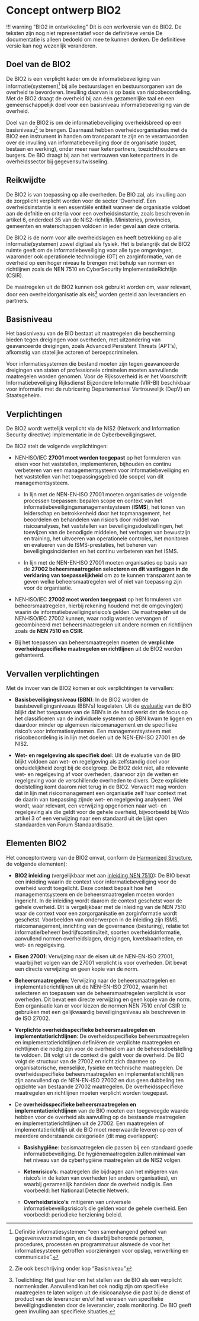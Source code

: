 # Concept ontwerp BIO2

!!! warning "BIO2 in ontwikkeling" 
    Dit is een werkversie van de BIO2. De teksten zijn nog niet representatief voor de definitieve versie De documentatie is alleen bedoeld om mee te kunnen denken. De definitieve versie kan nog wezenlijk veranderen.

## Doel van de BIO2 

De BIO2 is een verplicht kader om de informatiebeveiliging van informatie(systemen)[^1] bij alle bestuurslagen en bestuursorganen van de overheid te bevorderen. Invulling daarvan is op basis van risicobeoordeling. Met de BIO2 draagt de overheid bij aan één gezamenlijke taal en een gemeenschappelijk doel voor een basisniveau informatiebeveiliging van de overheid. 

Doel van de BIO2 is om de informatiebeveiliging overheidsbreed op een basisniveau[^2] te brengen. Daarnaast hebben overheidsorganisaties met de BIO2 een instrument in handen om transparant te zijn en te verantwoorden over de invulling van informatiebeveiliging door de organisatie (opzet, bestaan en werking), onder meer naar ketenpartners, toezichthouders en burgers. De BIO draagt bij aan het vertrouwen van ketenpartners in de overheidssector bij gegevensuitwisseling. 

## Reikwijdte 
De BIO2 is van toepassing op alle overheden. De BIO zal, als invulling aan de zorgplicht verplicht worden voor de sector ‘Overheid’. Een overheidsinstantie is een essentiële entiteit wanneer de organisatie voldoet aan de defnitie en criteria voor een overheidsinstantie, zoals beschreven in artikel 6, onderdeel 35 van de NIS2-richtlijn. Ministeries, provincies, gemeenten en waterschappen voldoen in ieder geval aan deze criteria. 

De BIO2 is de norm voor alle overheidslagen en heeft betrekking op alle informatie(systemen) zowel digitaal als fysiek. Het is belangrijk dat de BIO2 ruimte geeft om de informatiebeveiliging voor alle type omgevingen, waaronder ook operationele technologie (OT) en zorginformatie, van de overheid op een hoger niveau te brengen met behulp van normen en richtlijnen zoals de NEN 7510 en CyberSecurity ImplementatieRichtlijn (CSIR). 

De maatregelen uit de BIO2 kunnen ook gebruikt worden om, waar relevant, door een overheidorganisatie als eis[^3] worden gesteld aan leveranciers en partners. 

## Basisniveau 

Het basisniveau van de BIO bestaat uit maatregelen die bescherming bieden tegen dreigingen voor overheden, met uitzondering van geavanceerde dreigingen, zoals Advanced Persistent Threats (APT’s), afkomstig van statelijke actoren of beroepscriminelen. 

Voor informatiesystemen die bestand moeten zijn tegen geavanceerde dreigingen van staten of professionele criminelen moeten aanvullende maatregelen worden genomen. Voor de Rijksoverheid is er het Voorschrift Informatiebeveiliging Rijksdienst Bijzondere Informatie (VIR-BI) beschikbaar voor informatie met de rubricering Departementaal Vertrouwelijk (DepV) en Staatsgeheim. 

## Verplichtingen 
De BIO2 wordt wettelijk verplicht via de NIS2 (Network and Information Security directive) implementatie in de Cyberbeveiligingswet. 

De BIO2 stelt de volgende verplichtingen:

- NEN-ISO/IEC __27001 moet worden toegepast__ op het formuleren van eisen voor het vaststellen, implementeren, bijhouden en continu verbeteren van een managementsysteem voor informatiebeveiliging en het vaststellen van het toepassingsgebied (de scope) van dit managementsysteem.

    * In lijn met de NEN-EN-ISO 27001 moeten organisaties de volgende processen toepassen: bepalen scope en context van het informatiebeveiligingsmanagementsysteem (__ISMS__), het tonen van leiderschap en betrokkenheid door het topmanagement, het beoordelen en behandelen van risico’s door middel van risicoanalyses, het vaststellen van beveiligingsdoelstellingen, het toewijzen van de benodigde middelen, het verhogen van bewustzijn en training, het uitvoeren van operationele controles, het monitoren en evalueren van de ISMS-prestaties, het beheren van beveiligingsincidenten en het continu verbeteren van het ISMS.

    * In lijn met de NEN-EN-ISO 27001 moeten organisaties op basis van de __27002 beheersmaatregelen selecteren en dit vastleggen in de verklaring van toepasselijkheid__ om zo te kunnen transparant aan te geven welke beheersmaatregelen wel of niet van toepassing zijn voor de organisatie.

- NEN-ISO/IEC __27002 moet worden toegepast__ op het formuleren van beheersmaatregelen, hierbij rekening houdend met de omgeving(en) waarin de informatiebeveiligingsrisico’s gelden. De maatregelen uit de NEN-ISO/IEC 27002 kunnen, waar nodig worden vervangen of gecombineerd met beheersmaatregelen uit andere normen en richtlijnen zoals de __NEN 7510 en CSIR__.

- Bij het toepassen van beheersmaatregelen moeten de __verplichte overheidsspecifieke maatregelen en richtlijnen__ uit de BIO2 worden gehanteerd.

## Vervallen verplichtingen
Met de invoer van de BIO2 komen er ook verplichtingen te vervallen:

- __Basisbeveiligingsniveau (BBN)__: In de BIO2 worden de basisbeveiligingsniveaus (BBN’s) losgelaten. Uit de [evaluatie](https://www.rijksoverheid.nl/documenten/rapporten/2022/11/17/evaluatie-baseline-informatieveiligheid-overheid) van de BIO blijkt dat het toepassen van de BBN’s in de hand werkt dat de focus op het classificeren van de individuele systemen op BBN kwam te liggen en daardoor minder op algemeen risicomanagement en de specifieke risico’s voor informatiesystemen. Een managementsysteem met risicobeoordeling is in lijn met doelen uit de NEN-EN-ISO 27001 en de NIS2.

- __Wet- en regelgeving als specifiek doel__: Uit de evaluatie van de BIO blijkt voldoen aan wet- en regelgeving als zelfstandig doel voor onduidelijkheid zorgt bij de doelgroep. De BIO2 dekt niet, alle relevante wet- en regelgeving af voor overheden, daarvoor zijn de wetten en regelgeving voor de verschillende overheden te divers. Deze expliciete doelstelling komt daarom niet terug in de BIO2. Verwacht mag worden dat in lijn met risicomanagement een organisatie zelf haar context met de daarin van toepassing zijnde wet- en regelgeving analyseert. Wel wordt, waar relevant, een verwijzing opgenomen naar wet- en regelgeving als die geldt voor de gehele overheid, bijvoorbeeld bij Wdo artikel 3 of een verwijzing naar een standaard uit de Lijst open standaarden van Forum Standaardisatie.

## Elementen BIO2 
Het conceptontwerp van de BIO2 omvat, conform de [Harmonized Structure](https://www.nen.nl/managementsystemen/high-level-structure-hls), de volgende elementen): 

- __BIO2 inleiding__ (vergelijkbaar met aan [inleiding NEN 7510](https://www.webtoolmanagementsystemen.nl/nl/ViewDocumentSection/7d63d3f5-2acf-47cd-9789-587b5fdb3136/7d63d3f5-2acf-47cd-9789-587b5fdb3136/e8aa6485-ca28-4f41-bcc2-1e746bc6aaa2#e8aa6485-ca28-4f41-bcc2-1e746bc6aaa2)): De BIO bevat een inleiding waarin de context voor informatiebeveiliging voor de overheid wordt toegelicht. Deze context bepaalt hoe het managementsysteem en de beheersmaatregelen moeten worden ingericht. In de inleiding wordt daarom de context geschetst voor de gehele overheid. Dit is vergelijkbaar met de inleiding van de NEN 7510 waar de context voor een zorgorganisatie en zorginformatie wordt geschetst.
Voorbeelden van onderwerpen in de inleiding zijn ISMS, risicomanagement, inrichting van de governance (besturing), relatie tot informatie/beheer/ bedrijfscontinuïteit, soorten overheidsinformatie, aanvullend normen overheidslagen, dreigingen, kwetsbaarheden, en wet- en regelgeving.

-	__Eisen 27001__: Verwijzing naar de eisen uit de NEN-EN-ISO 27001, waarbij het volgen van de 27001 verplicht is voor overheden. Dit bevat een directe verwijzing en geen kopie van de norm.

-	__Beheersmaatregelen__: Verwijzing naar de beheersmaatregelen en implementatierichtlijnen uit de NEN-EN-ISO 27002, waarin het selecteren en toepassen van de beheersmaatregelen verplicht is voor overheden. Dit bevat een directe verwijzing en geen kopie van de norm. Een organisatie kan er voor kiezen de normen NEN 7510 en/of CSIR te gebruiken met een gelijkwaardig beveiligingsniveau als beschreven in de ISO 27002. 

-	__Verplichte overheidsspecifieke beheersmaatregelen en implementatierichtlijnen__: De overheidsspecifieke beheersmaatregelen en implementatierichtlijnen definiëren de verplichte maatregelen en richtlijnen die nodig zijn voor de overheid om aan de beheersdoelstelling te voldoen. Dit volgt uit de context die geldt voor de overheid. De BIO volgt de structuur van de 27002 en richt zich daarmee op organisatorische, menselijke, fysieke en technische maatregelen.
De overheidsspecifieke beheersmaatregelen en implementatierichtlijnen zijn aanvullend op de NEN-EN-ISO 27002 en dus geen dubbeling ten opzichte van bestaande 27002 maatregelen. De overheidsspecifieke maatregelen en richtlijnen moeten verplicht worden toegepast.

-	De __overheidsspecifieke beheersmaatregelen en implementatierichtlijnen__ van de BIO moeten een toegevoegde waarde hebben voor de overheid als aanvulling op de bestaande maatregelen en implementatierichtlijnen uit de 27002. Een maatregelen of implementatierichtlijn uit de BIO moet meerwaarde leveren op een of meerdere onderstaande categorieën (dit mag overlappen):

    * __Basishygiëne__: basismaatregelen die passen bij een standaard goede informatiebeveiliging. De hygiënemaatregelen zullen minimaal van het niveau van de cyberhygiëne maatregelen uit de NIS2 volgen. 

    * __Ketenrisico’s__: maatregelen die bijdragen aan het mitigeren van risico’s in de keten van overheden (en andere organisaties), en waarbij gezamenlijk handelen door de overheid nodig is. Een voorbeeld: het Nationaal Detectie Netwerk.

    * __Overheidsrisico’s__: mitigeren van universele informatiebeveiligsrisico’s die gelden voor de gehele overheid. Een voorbeeld: periodieke herziening beleid.

[^1]: Definitie informatiesystemen: “een samenhangend geheel van gegevensverzamelingen, en de daarbij behorende personen, procedures, processen en programmatuur alsmede de voor het informatiesysteem getroffen voorzieningen voor opslag, verwerking en communicatie”.
[^2]: Zie ook beschrijving onder kop “Basisniveau”
[^3]: Toelichting: Het gaat hier om het stellen van de BIO als een verplicht normenkader. Aanvullend kan het ook nodig zijn om specifieke maatregelen te laten volgen uit de risicoanalyse die past bij de dienst of product van de leverancier en/of het vereisen van specifieke beveiligingsdiensten door de leverancier, zoals monitoring. De BIO geeft geen invulling aan specifieke situaties.
